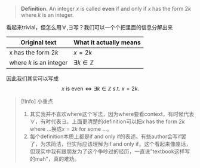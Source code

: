 
> **Definition.** An integer $x$ is called **even** if and only if $x$ has the form $2k$ where $k$ is an integer.

看起来trivial，但怎么用$\forall,\exists$写？我们可以一个个把里面的信息分解出来

| Original text           | What it actually means    |
| ----------------------- | ------------------------- |
| x has the form $2k$     | $x = 2k$                  |
| where $k$ is an integer | $\exists k\in \mathbb{Z}$ |
因此我们其实可以写成$$
x\text{ is even} \iff \exists k\in\mathbb{Z}\text{ s.t. }x=2k.
$$
> [!Info] 小重点
> 1. 其实我并不喜欢where这个写法，因为where要看context，有时候代表$\forall$，有时代表$\exists$。上面更清楚的definition可以把$x$ has the form $2k$ where ...换成$x=2k$ for some ...。
> 2. 每个definition本质上都是if and only if的表述。有些author会写if罢了，为求简洁，但实际应该理解为if and only if。这个看起来像废话，但现实中我有跟朋友为了这个争吵过的经历，一直说"textbook这样写的mah"，真的难劝。
